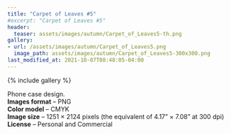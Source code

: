 ```yaml
---
title: "Carpet of Leaves #5"
#excerpt: "Carpet of Leaves #5"
header:
  teaser: assets/images/autumn/Carpet_of_Leaves5-th.png 
gallery:
- url: /assets/images/autumn/Carpet_of_Leaves5.png
  image_path: assets/images/autumn/Carpet_of_Leaves5-300x300.png
last_modified_at: 2021-10-07T08:48:05-04:00
---
```


{% include gallery %}

Phone case design.<br/>
**Images format** – PNG<br/>
**Color model** – CMYK<br/>
**Image size** – 1251 × 2124 pixels (the equivalent of 4.17” × 7.08” at 300 dpi)<br/>
**License** – Personal and Commercial<br/><br/>
